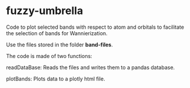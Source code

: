# fuzzy-umbrella

Code to plot selected bands with respect to atom and orbitals to facilitate the selection of bands for Wannierization.

Use the files stored in the folder <b>band-files</b>.

The code is made of two functions:

readDataBase: Reads the files and writes them to a pandas database.

plotBands: Plots data to a plotly html file.
